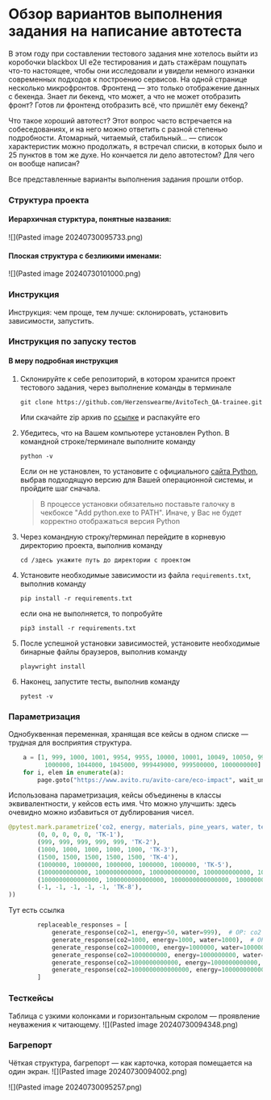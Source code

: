 # Обзор вариантов выполнения задания на написание автотеста
В этом году при составлении тестового задания мне хотелось выйти из коробочки blackbox UI e2e тестирования и дать стажёрам пощупать что-то настоящее, чтобы они исследовали и увидели немного изнанки современных подходов к построению сервисов. 
На одной странице несколько микрофронтов. Фронтенд — это только отображение данных с бекенда. Знает ли бекенд, что может, а что не может отобразить фронт? Готов ли фронтенд отобразить всё, что пришлёт ему бекенд?

Что такое хороший автотест? Этот вопрос часто встречается на собеседованиях, и на него можно ответить с разной степенью подробности.
Атомарный, читаемый, стабильный... — список характеристик можно продолжать, я встречал списки, в которых было и 25 пунктов в том же духе.
Но кончается ли дело автотестом? Для чего он вообще написан?

Все представленные варианты выполнения задания прошли отбор.

### Структура проекта
#### Иерархичная стурктура, понятные названия:
![](Pasted image 20240730095733.png)

#### Плоская структура с безликими именами:
![](Pasted image 20240730101000.png)
### Инструкция 
Инструкция: чем проще, тем лучше: склонировать, установить зависимости, запустить.

### Инструкция по запуску тестов

#### В меру подробная инструкция
1. Склонируйте к себе репозиторий, в котором хранится проект тестового задания, через выполнение команды в терминале
    ```
    git clone https://github.com/Herzenswearme/AvitoTech_QA-trainee.git
    ```
    Или скачайте zip архив по [ссылке](https://github.com/Herzenswearme/AvitoTech_QA-trainee/archive/refs/heads/main.zip) и распакуйте его


2. Убедитесь, что на Вашем компьютере установлен Python. В командной строке/терминале выполните команду
    ```
    python -v
    ```  

    Если он не установлен, то установите с официального [сайта Python](https://www.python.org/downloads/), выбрав подходящую версию для Вашей операционной системы, и пройдите шаг сначала.  
    >В процессе установки обязательно поставьте галочку в чекбоксе "Add python.exe to PATH". Иначе, у Вас не будет корректно отображаться версия Python


3. Через командную строку/терминал перейдите в корневую директорию проекта, выполнив команду
   ```
   cd /здесь укажите путь до директории с проектом
   ```


4. Установите необходимые зависимости из файла `requirements.txt`, выполнив команду  
   ```
   pip install -r requirements.txt
   ```
   если она не выполняется, то попробуйте
   ```
   pip3 install -r requirements.txt
   ```


5. После успешной установки зависимостей, установите необходимые бинарные файлы браузеров, выполнив команду
   ```
   playwright install
   ```
   

6. Наконец, запустите тесты, выполнив команду  
   ```
   pytest -v
   ```

### Параметризация
Однобуквенная переменная, хранящая все кейсы в одном списке — трудная для восприятия структура.
```python
    a = [1, 999, 1000, 1001, 9954, 9955, 10000, 10001, 10049, 10050, 99950, 100000, 100499, 100500, 999449, 999500,
          1000000, 1044000, 1045000, 999449000, 999500000, 1000000000]
    for i, elem in enumerate(a):
        page.goto("https://www.avito.ru/avito-care/eco-impact", wait_until="domcontentloaded")

```

Использована параметризация, кейсы объединены в классы эквивалентности, у кейсов есть имя.
Что можно улучшить: здесь очевидно можно избавиться от дублирования чисел. 
```python
@pytest.mark.parametrize('co2, energy, materials, pine_years, water, test_case', (
        (0, 0, 0, 0, 0, 'TK-1'),
        (999, 999, 999, 999, 999, 'TK-2'),
        (1000, 1000, 1000, 1000, 1000, 'TK-3'),
        (1500, 1500, 1500, 1500, 1500, 'TK-4'),
        (1000000, 1000000, 1000000, 1000000, 1000000, 'TK-5'),
        (1000000000000, 1000000000000, 1000000000000, 1000000000000, 1000000000000, 'TK-6'),
        (1000000000000000, 1000000000000000, 1000000000000000, 1000000000000000, 1000000000000000, 'TK-7'),
        (-1, -1, -1, -1, -1, 'TK-8'),
))
```

Тут есть ссылка
```python
        replaceable_responses = [
            generate_response(co2=1, energy=50, water=999),  # ОР: co2 = 1 кг, energy = 50 кВт/ч, water = 999 л
            generate_response(co2=1000, energy=1000, water=1000),  # ОР: co2 = 1 т, energy = 1 МВт/ч, water = 1 м3
            generate_response(co2=1000000, energy=1000000, water=1000000),  # ОР: co2 = 1 тыс. т, energy = 1 тыс. МВт/ч, water = 1 тыс. м3
            generate_response(co2=1000000000, energy=1000000000, water=1000000000),  # ОР: co2 = 1 млн. т, energy = 1 млн. МВт/ч, water = 1 млн. м3
            generate_response(co2=1000000000000, energy=1000000000000, water=1000000000000),  # ОР: co2 = 1 млрд. т, energy = 1 млрд. МВт/ч, water = 1 млрд. м3
            generate_response(co2=1000000000000000, energy=1000000000000000, water=1000000000000000)  # ОР: co2 = 1 квдрлн. т, energy = 1 квдрлн. МВт/ч, water = 1 квдрлн. м3
        ]
```

### Тесткейсы
Таблица с узкими колонками и горизонтальным скролом — проявление неуважения к читающему.
![](Pasted image 20240730094348.png)

### Багрепорт
Чёткая структура, багрепорт — как карточка, которая помещается на один экран. 
![](Pasted image 20240730094002.png)

![](Pasted image 20240730095257.png)


